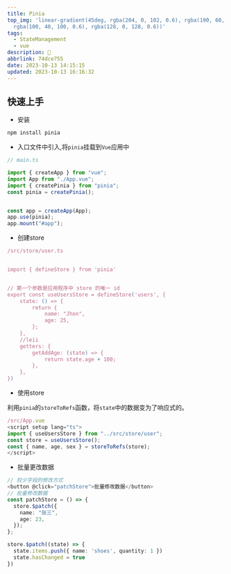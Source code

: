 ```yaml
---
title: Pinia
top_img: 'linear-gradient(45deg, rgba(204, 0, 102, 0.6), rgba(190, 60, 160, 0.6),
  rgba(100, 40, 100, 0.6), rgba(128, 0, 128, 0.6))'
tags:
  - StateManagement
  - vue
description: 🍍
abbrlink: 74dce755
date: 2023-10-13 14:15:15
updated: 2023-10-13 16:16:32
---
```



## 快速上手

- 安装

```bash
npm install pinia
```

- 入口文件中引入,将`pinia`挂载到`Vue`应用中

```ts
// main.ts

import { createApp } from "vue";
import App from "./App.vue";
import { createPinia } from "pinia";
const pinia = createPinia();


const app = createApp(App);
app.use(pinia);
app.mount("#app");
```

- 创建store

```ts
/src/store/user.ts


import { defineStore } from 'pinia'


// 第一个参数是应用程序中 store 的唯一 id
export const useUsersStore = defineStore('users', {
    state: () => {
        return {
            name: "Jhon",
            age: 25,
        };
    },
    //leii
    getters: {
        getAddAge: (state) => {
            return state.age + 100;
        },
    },
})

```

- 使用store

利用`pinia`的`storeToRefs`函数，将`state`中的数据变为了响应式的。

```ts
/src/App.vue
<script setup lang="ts">
import { useUsersStore } from "../src/store/user";
const store = useUsersStore();
const { name, age, sex } = storeToRefs(store);
</script>

```

- 批量更改数据

```ts
// 较少字段的修改方式
<button @click="patchStore">批量修改数据</button>
// 批量修改数据
const patchStore = () => {
  store.$patch({
    name: "张三",
    age: 23,
  });
};

```

```ts
store.$patch((state) => {
  state.items.push({ name: 'shoes', quantity: 1 })
  state.hasChanged = true
})
```

